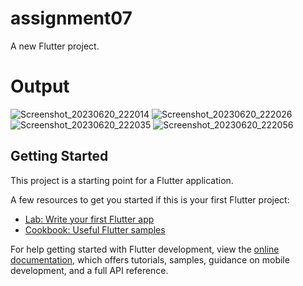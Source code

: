 # assignment07

A new Flutter project.

# Output
![Screenshot_20230620_222014](https://github.com/BIPLOB-SHIL/Ostad_Flutter_Batch_03-Assignment07/assets/112534902/cf8f0f0f-7ce6-436a-9d87-b10b7ff9f1ee)
![Screenshot_20230620_222026](https://github.com/BIPLOB-SHIL/Ostad_Flutter_Batch_03-Assignment07/assets/112534902/45b12f37-03ed-4ce2-9e80-7cd48d6a07d7)
![Screenshot_20230620_222035](https://github.com/BIPLOB-SHIL/Ostad_Flutter_Batch_03-Assignment07/assets/112534902/9504cdc4-155a-410e-962e-35a28cd13991)
![Screenshot_20230620_222056](https://github.com/BIPLOB-SHIL/Ostad_Flutter_Batch_03-Assignment07/assets/112534902/27ef6e93-ff8b-42f9-826b-34f16369ddb5)


## Getting Started

This project is a starting point for a Flutter application.

A few resources to get you started if this is your first Flutter project:

- [Lab: Write your first Flutter app](https://docs.flutter.dev/get-started/codelab)
- [Cookbook: Useful Flutter samples](https://docs.flutter.dev/cookbook)

For help getting started with Flutter development, view the
[online documentation](https://docs.flutter.dev/), which offers tutorials,
samples, guidance on mobile development, and a full API reference.
